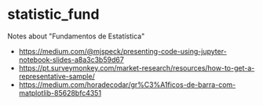 # statistic_fund
Notes about "Fundamentos de Estatística"

- https://medium.com/@mjspeck/presenting-code-using-jupyter-notebook-slides-a8a3c3b59d67
- https://pt.surveymonkey.com/market-research/resources/how-to-get-a-representative-sample/
- https://medium.com/horadecodar/gr%C3%A1ficos-de-barra-com-matplotlib-85628bfc4351
